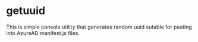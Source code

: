# getuuid

This is simple console utility that generates random uuid sutable for pasting into AzureAD manifest.js files.
